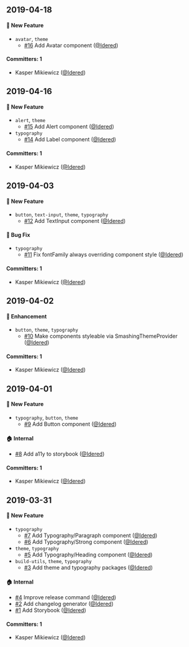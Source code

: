 ## 2019-04-18

#### :rocket: New Feature
* `avatar`, `theme`
  * [#16](https://github.com/eyedea-io/smashing-ui/pull/16) Add Avatar component ([@Idered](https://github.com/Idered))

#### Committers: 1
- Kasper Mikiewicz ([@Idered](https://github.com/Idered))

## 2019-04-16

#### :rocket: New Feature
* `alert`, `theme`
  * [#15](https://github.com/eyedea-io/smashing-ui/pull/15) Add Alert component ([@Idered](https://github.com/Idered))
* `typography`
  * [#14](https://github.com/eyedea-io/smashing-ui/pull/14) Add Label component ([@Idered](https://github.com/Idered))

#### Committers: 1
- Kasper Mikiewicz ([@Idered](https://github.com/Idered))

## 2019-04-03

#### :rocket: New Feature
* `button`, `text-input`, `theme`, `typography`
  * [#12](https://github.com/eyedea-io/smashing-ui/pull/12) Add TextInput component ([@Idered](https://github.com/Idered))

#### :bug: Bug Fix
* `typography`
  * [#11](https://github.com/eyedea-io/smashing-ui/pull/11) Fix fontFamily always overriding component style ([@Idered](https://github.com/Idered))

#### Committers: 1
- Kasper Mikiewicz ([@Idered](https://github.com/Idered))

## 2019-04-02

#### :nail_care: Enhancement
* `button`, `theme`, `typography`
  * [#10](https://github.com/eyedea-io/smashing-ui/pull/10) Make components styleable via SmashingThemeProvider ([@Idered](https://github.com/Idered))

#### Committers: 1
- Kasper Mikiewicz ([@Idered](https://github.com/Idered))

## 2019-04-01

#### :rocket: New Feature
* `typography`, `button`, `theme`
  * [#9](https://github.com/eyedea-io/smashing-ui/pull/9) Add Button component ([@Idered](https://github.com/Idered))

#### :house: Internal
* [#8](https://github.com/eyedea-io/smashing-ui/pull/8) Add a11y to storybook ([@Idered](https://github.com/Idered))

#### Committers: 1
- Kasper Mikiewicz ([@Idered](https://github.com/Idered))

## 2019-03-31

#### :rocket: New Feature
* `typography`
  * [#7](https://github.com/eyedea-io/smashing-ui/pull/7) Add Typography/Paragraph component ([@Idered](https://github.com/Idered))
  * [#6](https://github.com/eyedea-io/smashing-ui/pull/6) Add Typography/Strong component ([@Idered](https://github.com/Idered))
* `theme`, `typography`
  * [#5](https://github.com/eyedea-io/smashing-ui/pull/5) Add Typography/Heading component ([@Idered](https://github.com/Idered))
* `build-utils`, `theme`, `typography`
  * [#3](https://github.com/eyedea-io/smashing-ui/pull/3) Add theme and typography packages ([@Idered](https://github.com/Idered))

#### :house: Internal
* [#4](https://github.com/eyedea-io/smashing-ui/pull/4) Improve release command ([@Idered](https://github.com/Idered))
* [#2](https://github.com/eyedea-io/smashing-ui/pull/2) Add changelog generator
([@Idered](https://github.com/Idered))
* [#1](https://github.com/eyedea-io/smashing-ui/pull/1) Add Storybook ([@Idered](https://github.com/Idered))

#### Committers: 1
- Kasper Mikiewicz ([@Idered](https://github.com/Idered))
